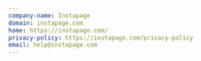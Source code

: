 ```yaml
---
company-name: Instapage
domain: instapage.com
home: https://instapage.com/
privacy-policy: https://instapage.com/privacy-policy
email: help@instapage.com
---
```




